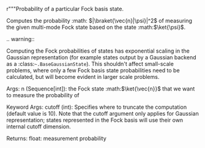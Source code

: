 r"""Probability of a particular Fock basis state.

Computes the probability :math: $|\braket{\vec{n}|\psi}|^2$ of measuring
the given multi-mode Fock state based on the state :math:$\ket{\psi}$.

.. warning::

Computing the Fock probabilities of states has exponential scaling
in the Gaussian representation (for example states output by a
Gaussian backend as a :class:`~.BaseGaussianState`).
This shouldn't affect small-scale problems, where only a few Fock
basis state probabilities need to be calculated, but will become
evident in larger scale problems.

Args:
    n (Sequence[int]): the Fock state :math:$\ket{\vec{n}}$ that we want to measure the probability of

Keyword Args:
    cutoff (int): Specifies where to truncate the computation (default value is 10).
        Note that the cutoff argument only applies for Gaussian representation;
        states represented in the Fock basis will use their own internal cutoff dimension.

Returns:
    float: measurement probability
